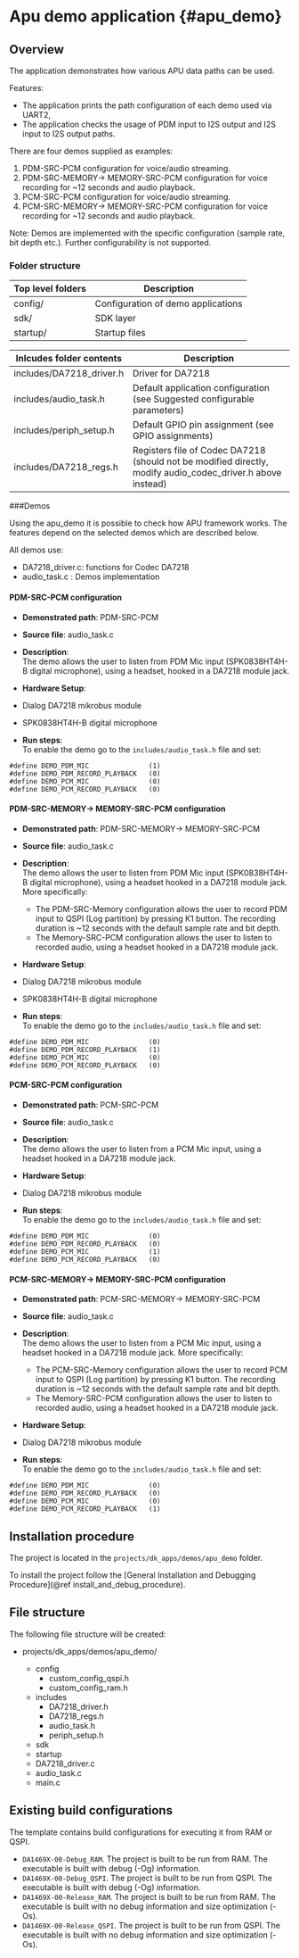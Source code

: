 Apu demo application {#apu_demo}
======================================================

## Overview

The application demonstrates how various APU data paths can be used.

Features:

- The application prints the path configuration of each demo used via UART2,
- The application checks the usage of PDM input to I2S output and I2S input to I2S output paths. 

There are four demos supplied as examples:
1. PDM-SRC-PCM configuration for voice/audio streaming.
2. PDM-SRC-MEMORY-> MEMORY-SRC-PCM configuration for voice recording for ~12 seconds and audio playback.
3. PCM-SRC-PCM configuration for voice/audio streaming.
4. PCM-SRC-MEMORY-> MEMORY-SRC-PCM configuration for voice recording for ~12 seconds and audio playback.

  Note: Demos are implemented with the specific configuration (sample rate, bit depth etc.). 
  Further configurability is not supported.

### Folder structure

| Top level folders       | Description
|------------------------ | -------------------------------------------------------
| config/                 | Configuration of demo applications
| sdk/		              | SDK layer
| startup/                | Startup files



| Inlcudes folder contents           | Description
|----------------------------------- | ---------------------------------------------------------------------------------------
| includes/DA7218_driver.h           | Driver for DA7218  
| includes/audio_task.h              | Default application configuration (see Suggested configurable parameters)
| includes/periph_setup.h            | Default GPIO pin assignment (see GPIO assignments)
| includes/DA7218_regs.h             | Registers file of Codec DA7218 (should not be modified directly, modify audio_codec_driver.h above instead)

###Demos

Using the apu_demo it is possible to check how APU framework works. 
The features depend on the selected demos which are described below.

All demos use:
- DA7218_driver.c: functions for Codec DA7218 
- audio_task.c : 		Demos implementation

#### PDM-SRC-PCM configuration 
- <b>Demonstrated path</b>: PDM-SRC-PCM

- <b>Source file</b>: audio_task.c

- <b>Description</b>:<br> 
The demo allows the user to listen from PDM Mic input (SPK0838HT4H-B digital microphone), 
using a headset, hooked in a DA7218 module jack.

- <b>Hardware Setup</b>: 
- Dialog DA7218 mikrobus module
- SPK0838HT4H-B digital microphone

- <b>Run steps</b>:<br>
To enable the demo go to the `includes/audio_task.h` file and set:

~~~{.c}
#define DEMO_PDM_MIC               (1)
#define DEMO_PDM_RECORD_PLAYBACK   (0)
#define DEMO_PCM_MIC               (0)
#define DEMO_PCM_RECORD_PLAYBACK   (0)
~~~

####  PDM-SRC-MEMORY-> MEMORY-SRC-PCM configuration 
- <b>Demonstrated path</b>: PDM-SRC-MEMORY-> MEMORY-SRC-PCM

- <b>Source file</b>: audio_task.c

- <b>Description</b>:<br> 
The demo allows the user to listen from PDM Mic input (SPK0838HT4H-B digital microphone), using a headset hooked in a DA7218 module jack. More specifically:
	- The PDM-SRC-Memory configuration allows the user to record PDM input to QSPI (Log partition) by  pressing  K1 button. The recording duration is ~12 seconds with the default sample rate and bit depth.
	- The  Memory-SRC-PCM configuration allows the user to listen to recorded audio, using a headset hooked in a DA7218 module jack.

- <b>Hardware Setup</b>: 
- Dialog DA7218 mikrobus module
- SPK0838HT4H-B digital microphone

- <b>Run steps</b>:<br>
To enable the demo go to the `includes/audio_task.h` file and set:

~~~{.c}
#define DEMO_PDM_MIC               (0)
#define DEMO_PDM_RECORD_PLAYBACK   (1)
#define DEMO_PCM_MIC               (0)
#define DEMO_PCM_RECORD_PLAYBACK   (0)
~~~

####   PCM-SRC-PCM configuration
- <b>Demonstrated path</b>:  PCM-SRC-PCM

- <b>Source file</b>: audio_task.c

- <b>Description</b>:<br> 
The demo  allows the user to listen from a PCM Mic input, using a headset hooked in a DA7218 module jack.

- <b>Hardware Setup</b>: 
- Dialog DA7218 mikrobus module

- <b>Run steps</b>:<br>
To enable the demo go to the `includes/audio_task.h` file and set:

~~~{.c}
#define DEMO_PDM_MIC               (0)
#define DEMO_PDM_RECORD_PLAYBACK   (0)
#define DEMO_PCM_MIC               (1)
#define DEMO_PCM_RECORD_PLAYBACK   (0)
~~~

####  PCM-SRC-MEMORY-> MEMORY-SRC-PCM configuration 
- <b>Demonstrated path</b>:  PCM-SRC-MEMORY-> MEMORY-SRC-PCM

- <b>Source file</b>: audio_task.c

- <b>Description</b>:<br> 
The demo  allows the user to listen from a PCM Mic input, using a headset hooked in a DA7218 module jack. More specifically:
	- The PCM-SRC-Memory configuration allows the  user to record PCM input to QSPI (Log partition) by  pressing  K1 button. The recording duration is ~12 seconds with the default sample rate and bit depth.
	- The Memory-SRC-PCM configuration allows the user to listen to recorded audio, using a headset hooked in a DA7218 module jack.

- <b>Hardware Setup</b>: 
- Dialog DA7218 mikrobus module

- <b>Run steps</b>:<br>
To enable the demo go to the `includes/audio_task.h` file and set:

~~~{.c}
#define DEMO_PDM_MIC               (0)
#define DEMO_PDM_RECORD_PLAYBACK   (0)
#define DEMO_PCM_MIC               (0)
#define DEMO_PCM_RECORD_PLAYBACK   (1)
~~~

## Installation procedure

The project is located in the `projects/dk_apps/demos/apu_demo` folder.

To install the project follow the [General Installation and Debugging Procedure](@ref install_and_debug_procedure).

## File structure

The following file structure will be created:

* projects/dk_apps/demos/apu_demo/
  
    * config
        * custom_config_qspi.h
        * custom_config_ram.h
    * includes
        * DA7218_driver.h
        * DA7218_regs.h
        * audio_task.h
        * periph_setup.h
    * sdk
    * startup
    * DA7218_driver.c
    * audio_task.c
    * main.c

## Existing build configurations

The template contains build configurations for executing it from RAM or QSPI. 

- `DA1469X-00-Debug_RAM`. The project is built to be run from RAM. The executable is built with debug (-Og) information.
- `DA1469X-00-Debug_QSPI`. The project is built to be run from QSPI. The executable is built with debug (-Og) information.
- `DA1469X-00-Release_RAM`. The project is built to be run from RAM. The executable is built with no debug information and size optimization (-Os).
- `DA1469X-00-Release_QSPI`. The project is built to be run from QSPI. The executable is built with no debug information and size optimization (-Os).

